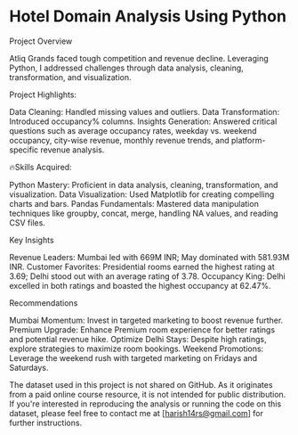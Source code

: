 # Hotel Domain Analysis Using Python

Project Overview

Atliq Grands faced tough competition and revenue decline. Leveraging Python, I addressed challenges through data analysis, cleaning, transformation, and visualization.

Project Highlights:

Data Cleaning: Handled missing values and outliers.
Data Transformation: Introduced occupancy% columns.
Insights Generation: Answered critical questions such as average occupancy rates, weekday vs. weekend occupancy, city-wise revenue, monthly revenue trends, and platform-specific revenue analysis.

🔥Skills Acquired:

Python Mastery: Proficient in data analysis, cleaning, transformation, and visualization.
Data Visualization: Used Matplotlib for creating compelling charts and bars.
Pandas Fundamentals: Mastered data manipulation techniques like groupby, concat, merge, handling NA values, and reading CSV files.

Key Insights

Revenue Leaders: Mumbai led with 669M INR; May dominated with 581.93M INR.
Customer Favorites: Presidential rooms earned the highest rating at 3.69; Delhi stood out with an average rating of 3.78.
Occupancy King: Delhi excelled in both ratings and boasted the highest occupancy at 62.47%.

Recommendations

Mumbai Momentum: Invest in targeted marketing to boost revenue further.
Premium Upgrade: Enhance Premium room experience for better ratings and potential revenue hike.
Optimize Delhi Stays: Despite high ratings, explore strategies to maximize room bookings.
Weekend Promotions: Leverage the weekend rush with targeted marketing on Fridays and Saturdays.

The dataset used in this project is not shared on GitHub. As it originates from a paid online course resource, it is not intended for public distribution. If you're interested in reproducing the analysis or running the code on this dataset, please feel free to contact me at [harish14rs@gmail.com] for further instructions.
